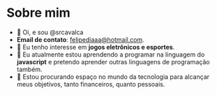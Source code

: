 # Sobre mim
- 👋 Oi, e sou @srcavalca
- **Email de contato**: felipediaaa@hotmail.com.
- 👀 Eu tenho interesse em **jogos eletrônicos e esportes**.
- 🌱 Eu atualmente estou aprendendo a programar na linguagem do **javascript** e pretendo aprender outras linguagens de programação também.
- 💞️ Estou procurando espaço no mundo da tecnologia para alcançar meus objetivos, tanto financeiros, quanto pessoais.
